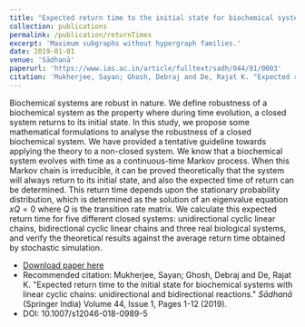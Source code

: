 ```yaml
---
title: "Expected return time to the initial state for biochemical systems with linear cyclic chains: unidirectional and bidirectional reactions"
collection: publications
permalink: /publication/returnTimes
excerpt: 'Maximum subgraphs without hypergraph families.'
date: 2019-01-01
venue: 'Sādhanā'
paperurl: 'https://www.ias.ac.in/article/fulltext/sadh/044/01/0003'
citation: 'Mukherjee, Sayan; Ghosh, Debraj and De, Rajat K. "Expected return time to the initial state for biochemical systems with linear cyclic chains: unidirectional and bidirectional reactions." <i>Sādhanā</i> (Springer India) Volume 44, Issue 1, Pages 1-12 (2019).'
---
```

Biochemical systems are robust in nature. We define robustness of a biochemical system as the property where during time evolution, a closed system returns to its initial state. In this study, we propose some mathematical formulations to analyse the robustness of a closed biochemical system. We have provided a tentative guideline towards applying the theory to a non-closed system. We know that a biochemical system evolves with time as a continuous-time Markov process. When this Markov chain is irreducible, it can be proved theoretically that the system will always return to its initial state, and also the expected time of return can be determined. This return time depends upon the stationary probability distribution, which is determined as the solution of an eigenvalue equation $xQ=0$ where $Q$ is the transition rate matrix. We calculate this expected return time for five different closed systems: unidirectional cyclic linear chains, bidirectional cyclic linear chains and three real biological systems, and verify the theoretical results against the average return time obtained by stochastic simulation.

+ [Download paper here](https://www.ias.ac.in/article/fulltext/sadh/044/01/0003)
+ Recommended citation: Mukherjee, Sayan; Ghosh, Debraj and De, Rajat K. "Expected return time to the initial state for biochemical systems with linear cyclic chains: unidirectional and bidirectional reactions." <i>Sādhanā</i> (Springer India) Volume 44, Issue 1, Pages 1-12 (2019).
+ DOI: 10.1007/s12046-018-0989-5